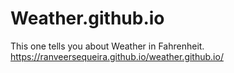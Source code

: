 # Weather.github.io
This one tells you about Weather in Fahrenheit.
 https://ranveersequeira.github.io/weather.github.io/
